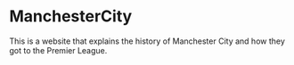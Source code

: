 # ManchesterCity
This is a website that explains the history of Manchester City and how they got to the Premier League.
